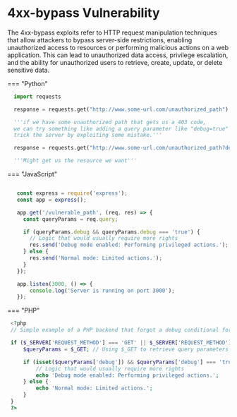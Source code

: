 
# 4xx-bypass Vulnerability

The 4xx-bypass exploits refer to HTTP request manipulation techniques that allow attackers to bypass server-side restrictions, enabling unauthorized access to resources or performing malicious actions on a web application. This can lead to unauthorized data access, privilege escalation, and the ability for unauthorized users to retrieve, create, update, or delete sensitive data.

=== "Python"
  ```python
    import requests

    response = requests.get("http://www.some-url.com/unauthorized_path")

    '''if we have some unauthorized path that gets us a 403 code,
    we can try something like adding a query parameter like "debug=true" to see if we can
    trick the server by exploiting some mistake.'''

    response = requests.get("http://www.some-url.com/unauthorized_path?debug=true")

    '''Might get us the resource we want'''
  ```
=== "JavaScript"
   ```javascript

      const express = require('express');
      const app = express();

      app.get('/vulnerable_path', (req, res) => {
        const queryParams = req.query;

        if (queryParams.debug && queryParams.debug === 'true') {
          // Logic that would usually require more rights
          res.send('Debug mode enabled: Performing privileged actions.');
        } else {
          res.send('Normal mode: Limited actions.');
        }
      });

      app.listen(3000, () => {
          console.log('Server is running on port 3000');
      });
   ```
=== "PHP"
   ```php
    <?php
    // Simple example of a PHP backend that forgot a debug conditional for debugging purposes

    if ($_SERVER['REQUEST_METHOD'] === 'GET' || $_SERVER['REQUEST_METHOD'] === 'POST') {
        $queryParams = $_GET; // Using $_GET to retrieve query parameters from the URL

        if (isset($queryParams['debug']) && $queryParams['debug'] === 'true') {
            // Logic that would usually require more rights
            echo 'Debug mode enabled: Performing privileged actions.';
        } else {
            echo 'Normal mode: Limited actions.';
        }
    }
    ?>
   ```